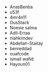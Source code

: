 #
<!--- YOUR USERNAME HERE	-->

- AnasBenba
- u53f 
- 4mr4n11
- OusStack
- Noesie salma
- Adil-Erraa
- nlahkimdev
- Abdellah-Staitay
- benreddad
- ouafcode
- ismail wafid
- Hayoun01

<!--- DON'T TOUCH THIS PLZ -->
#
